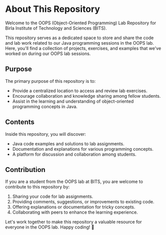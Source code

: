 # About This Repository

Welcome to the OOPS (Object-Oriented Programming) Lab Repository for Birla Institute of Technology and Sciences (BITS). 

This repository serves as a dedicated space to store and share the code and lab work related to our Java programming sessions in the OOPS lab. Here, you'll find a collection of projects, exercises, and examples that we've worked on during our OOPS lab sessions.

## Purpose

The primary purpose of this repository is to:

- Provide a centralized location to access and review lab exercises.
- Encourage collaboration and knowledge sharing among fellow students.
- Assist in the learning and understanding of object-oriented programming concepts in Java.

## Contents

Inside this repository, you will discover:

- Java code examples and solutions to lab assignments.
- Documentation and explanations for various programming concepts.
- A platform for discussion and collaboration among students.

## Contribution

If you are a student from the OOPS lab at BITS, you are welcome to contribute to this repository by:

1. Sharing your code for lab assignments.
2. Providing comments, suggestions, or improvements to existing code.
3. Offering explanations or documentation for tricky concepts.
4. Collaborating with peers to enhance the learning experience.

Let's work together to make this repository a valuable resource for everyone in the OOPS lab. Happy coding! 🚀 
